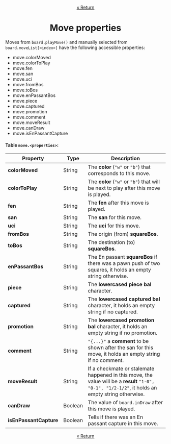 <p align="center"><a href="https://github.com/ajax333221/isepic-chess#book-documentation">« Return</a></p>

<h1 align="center">Move properties</h1>

Moves from `board.playMove()` and manually selected from `board.moveList[<index>]` have the following accessible properties:

<ul>
<li>move.colorMoved</li>
<li>move.colorToPlay</li>
<li>move.fen</li>
<li>move.san</li>
<li>move.uci</li>
<li>move.fromBos</li>
<li>move.toBos</li>
<li>move.enPassantBos</li>
<li>move.piece</li>
<li>move.captured</li>
<li>move.promotion</li>
<li>move.comment</li>
<li>move.moveResult</li>
<li>move.canDraw</li>
<li>move.isEnPassantCapture</li>
</ul>

#### Table `move.<properties>`:

Property | Type | Description
-------- | ---- | -----------
**colorMoved** | String | The **color** (`"w"` or `"b"`) that corresponds to this move.
**colorToPlay** | String | The **color** (`"w"` or `"b"`) that will be next to play after this move is played.
**fen** | String | The **fen** after this move is played.
**san** | String | The **san** for this move.
**uci** | String | The **uci** for this move.
**fromBos** | String | The origin (from) **squareBos**.
**toBos** | String | The destination (to) **squareBos**.
**enPassantBos** | String | The En passant **squareBos** if there was a pawn push of two squares, it holds an empty string otherwise.
**piece** | String | The **lowercased piece bal** character.
**captured** | String | The **lowercased captured bal** character, it holds an empty string if no captured.
**promotion** | String | The **lowercased promotion bal** character, it holds an empty string if no promotion.
**comment** | String | `"{...}"` a **comment** to be shown after the san for this move, it holds an empty string if no comment.
**moveResult** | String | If a checkmate or stalemate happened in this move, the value will be a **result** `"1-0", "0-1", "1/2-1/2"`, it holds an empty string otherwise.
**canDraw** | Boolean | The value of `board.inDraw` after this move is played.
**isEnPassantCapture** | Boolean | Tells if there was an En passant capture in this move.

<p align="center"><a href="https://github.com/ajax333221/isepic-chess#book-documentation">« Return</a></p>
